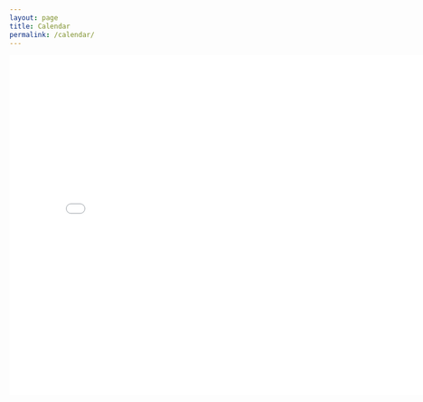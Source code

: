 ```yaml
---
layout: page
title: Calendar
permalink: /calendar/
---
```


<iframe src="{{site.calendar}}" style="border: 0" width="800" height="600" frameborder="0" scrolling="no"></iframe>
